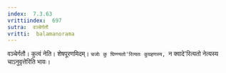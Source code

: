 ```yaml
---
index:  7.3.63
vrittiindex:  697
sutra:  वञ्चेर्गतौ
vritti:  balamanorama 
---
```


वञ्चेर्गतौ। कुत्वं नेति। शेषपूरणमिदम्। `चजोः कु घिण्ण्यतो'रित्यतः कुग्रहणस्य, `न क्वादे'रित्यतो नेत्यस्य चाऽनुवृत्तेरिति भावः।

